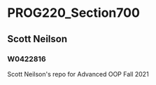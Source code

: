 # PROG220_Section700
## Scott Neilson 
### W0422816
Scott Neilson's repo for Advanced OOP Fall 2021

